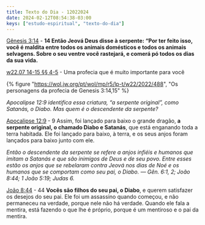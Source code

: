 ```yaml
---
title: Texto do Dia - 12022024
date: 2024-02-12T08:54:38-03:00
keys: ["estudo-espiritual", "texto-do-dia"]
---
```


[Gênesis 3:14](https://www.jw.org/finder?wtlocale=T&pub=nwtsty&srctype=wol&bible=1003014&srcid=share) - **14 Então Jeová Deus disse à serpente: “Por ter feito isso, você é maldita entre todos os animais domésticos e todos os animais selvagens. Sobre o seu ventre você rastejará, e comerá pó todos os dias da sua vida.**

[w22.07 14-15 §§ 4-5](https://wol.jw.org/pt/wol/d/r5/lp-t/2022485#h=10:0-12:0) - Uma profecia que é muito importante para você

{% figure "https://wol.jw.org/pt/wol/mp/r5/lp-t/w22/2022/488", "Os personagens da profecia de Genesis 3:14,15" %}

_Apocalipse 12:9 identifica essa criatura, “a serpente original”, como Satanás, o Diabo. Mas quem é o descendente da serpente?_

[Apocalipse 12:9](https://www.jw.org/finder?wtlocale=T&pub=nwtsty&srctype=wol&bible=66012009&srcid=share) - 9 Assim, foi lançado para baixo o grande dragão, **a serpente original, o chamado Diabo e Satanás**, que está enganando toda a terra habitada. Ele foi lançado para baixo, à terra, e os seus anjos foram lançados para baixo junto com ele.

_Então o descendente da serpente se refere a anjos infiéis e humanos que imitam a Satanás e que são inimigos de Deus e de seu povo. Entre esses estão os anjos que se rebelaram contra Jeová nos dias de Noé e os humanos que se comportam como seu pai, o Diabo. — Gên. 6:1, 2; João 8:44; 1 João 5:19; Judas 6._

[João 8:44](https://www.jw.org/finder?wtlocale=T&pub=nwtsty&srctype=wol&bible=43008044&srcid=share) - 44 **Vocês são filhos do seu pai, o Diabo**, e querem satisfazer os desejos do seu pai. Ele foi um assassino quando começou, e não permaneceu na verdade, porque nele não há verdade. Quando ele fala a mentira, está fazendo o que lhe é próprio, porque é um mentiroso e o pai da mentira.
